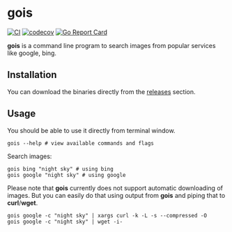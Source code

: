 # gois

[![CI](https://github.com/mzbaulhaque/gois/actions/workflows/test.yml/badge.svg?branch=master)](https://github.com/mzbaulhaque/gois/actions/workflows/test.yml)
[![codecov](https://codecov.io/gh/mzbaulhaque/gois/branch/master/graph/badge.svg)](https://codecov.io/gh/mzbaulhaque/gois)
[![Go Report Card](https://goreportcard.com/badge/github.com/mzbaulhaque/gois)](https://goreportcard.com/report/github.com/mzbaulhaque/gois)

**gois** is a command line program to search images from popular services like google, bing.

## Installation

You can download the binaries directly from the [releases](https://github.com/mzbaulhaque/gois/releases) section.

## Usage

You should be able to use it directly from terminal window.

```shell
gois --help # view available commands and flags
```

Search images:

```shell
gois bing "night sky" # using bing
gois google "night sky" # using google
```

Please note that **gois** currently does not support automatic downloading of images. But you can easily do that using output from **gois** and piping that to **curl**/**wget**.

```shell
gois google -c "night sky" | xargs curl -k -L -s --compressed -O
gois google -c "night sky" | wget -i-
```
